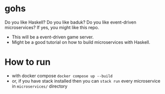 # gohs
Do you like Haskell? Do you like baduk? Do you like event-driven microservices? If yes, you might like this repo.

* This will be a event-driven game server. 
* Might be a good tutorial on how to build microservices with Haskell.
  
# How to run
 * with docker compose `docker compose up --build`
 * or, if you have stack installed then you can `stack run` every microservice in `microservices/` directory
